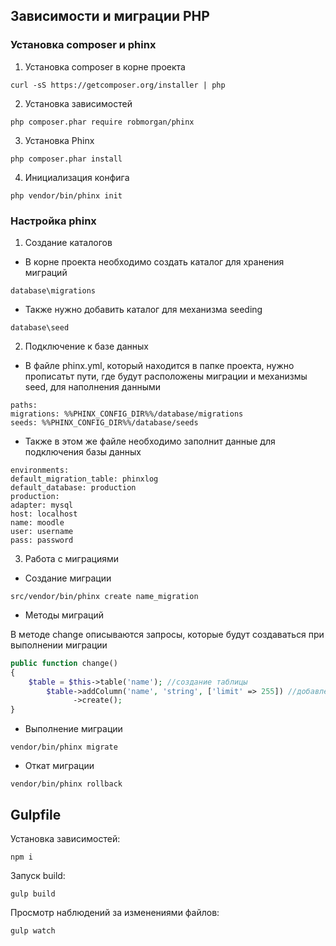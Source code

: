 ## Зависимости и миграции PHP

### Установка composer и phinx


1. Установка composer в корне проекта

```
curl -sS https://getcomposer.org/installer | php
```
2. Установка зависимостей

```
php composer.phar require robmorgan/phinx
```

3. Установка Phinx

```
php composer.phar install
```

4. Инициализация конфига

```
php vendor/bin/phinx init
```

### Настройка phinx

1. Создание каталогов

- В корне проекта необходимо создать каталог для хранения миграций

```
database\migrations
```
- Также нужно добавить каталог для механизма seeding

```
database\seed
```

2. Подключение к базе данных

- В файле phinx.yml, который находится в папке проекта, нужно прописатьт пути, где будут расположены миграции и механизмы seed, для наполнения данными

```
paths:
migrations: %%PHINX_CONFIG_DIR%%/database/migrations
seeds: %%PHINX_CONFIG_DIR%%/database/seeds
```
- Также в этом же файле необходимо заполнит данные для подключения базы данных

```
environments:
default_migration_table: phinxlog
default_database: production
production:
adapter: mysql
host: localhost
name: moodle
user: username
pass: password
```

3. Работа с миграциями

- Создание миграции

```
src/vendor/bin/phinx create name_migration
```

- Методы миграций

В методе change описываются запросы, которые будут создаваться при выполнении миграции

```php
public function change()
{
	$table = $this->table('name'); //создание таблицы
        $table->addColumn('name', 'string', ['limit' => 255]) //добавление столбца
              ->create();
}
```
- Выполнение миграции

```
vendor/bin/phinx migrate
```

- Откат миграции

```
vendor/bin/phinx rollback
```

## Gulpfile

Установка зависимостей:

```
npm i
```

Запуск build:

```
gulp build

```
Просмотр наблюдений за изменениями файлов:

```
gulp watch
```
